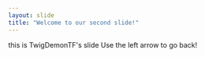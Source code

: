 ```yaml
---
layout: slide
title: "Welcome to our second slide!"
---
```

this is TwigDemonTF's slide
Use the left arrow to go back!